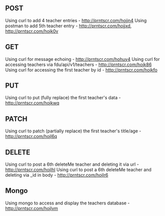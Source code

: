 ## POST
Using curl to add 4 teacher entries - http://prntscr.com/hojjn4
Using postman to add 5th teacher entry - http://prntscr.com/hojjxd, http://prntscr.com/hojk0v

## GET
Using curl for message echoing - http://prntscr.com/hohuy4
Using curl for accessing teachers via fdu/api/v1/teachers - http://prntscr.com/hojk86
Using curl for accessing the first teacher by id - http://prntscr.com/hojkfo

## PUT
Using curl to put (fully replace) the first teacher's data - http://prntscr.com/hojkwq

## PATCH
Using curl to patch (partially replace) the first teacher's title/age - http://prntscr.com/hojl6q

## DELETE
Using curl to post a 6th deleteMe teacher and deleting it via url - http://prntscr.com/hojlhl
Using curl to post a 6th deleteMe teacher and deleting via _id in body - http://prntscr.com/hojlr6

## Mongo
Using mongo to access and display the teachers database - http://prntscr.com/hojlvm